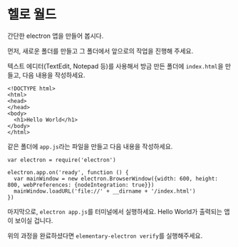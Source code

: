 # 헬로 월드

간단한 electron 앱을 만들어 봅시다.

먼저, 새로운 폴더를 만들고 그 폴더에서 앞으로의 작업을 진행해 주세요.

텍스트 에디터(TextEdit, Notepad 등)를 사용해서 방금 만든 폴더에 `index.html`을 만들고, 다음 내용을 작성하세요.


```
<!DOCTYPE html>
<html>
<head>
</head>
<body>
  <h1>Hello World</h1>
</body>
</html>
```

같은 폴더에 `app.js`라는 파일을 만들고 다음 내용을 작성하세요.

```
var electron = require('electron')

electron.app.on('ready', function () {
  var mainWindow = new electron.BrowserWindow({width: 600, height: 800, webPreferences: {nodeIntegration: true}})
  mainWindow.loadURL('file://' + __dirname + '/index.html')
})
```

마지막으로, `electron app.js`를 터미널에서 실행하세요. Hello World가 출력되는 앱이 보이실 겁니다.

위의 과정을 완료하셨다면 `elementary-electron verify`를 실행해주세요.
